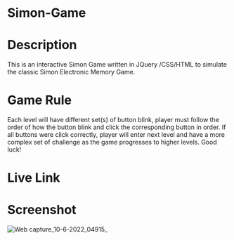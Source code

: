 # Simon-Game

# Description 
This is an interactive Simon Game written in JQuery /CSS/HTML to simulate the classic Simon Electronic Memory Game.
# Game Rule
Each level will have different set(s) of button blink, player must follow the order of how the button blink and click the corresponding button in order. If all buttons were click correctly, player will enter next level and have a more complex set of challenge as the game progresses to higher levels. Good luck! 
# Live Link 

# Screenshot
![Web capture_10-6-2022_04915_](https://user-images.githubusercontent.com/104431269/172927280-cbcaf2b2-55ac-4090-b509-b4af3b52c9e6.jpeg)
